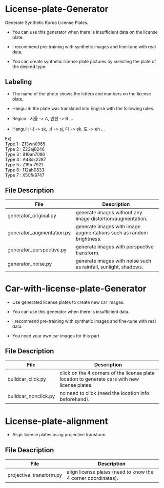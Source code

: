# License-plate-Generator

Generate Synthetic Korea License Plates.

- You can use this generator when there is insufficient data on the license plate.

- I recommend pre-training with synthetic images and fine-tune with real data.

- You can create synthetic license plate pictures by selecting the plate of the desired type.

## Labeling

- The name of the photo shows the letters and numbers on the license plate.

- Hangul in the plate was translated into English with the following rules.

- Region : 서울 -> A, 인천 -> B ... <br/>
- Hangul : 나 -> sk, 너 -> sj, 다 -> ek, 도 -> eh ... <br/>

Ex)   
Type 1 : Z13wn0965   
Type 2 : Z22aj0246   
Type 3 : B16an7086   
Type 4 : A48sk2287   
Type 5 : Z19tn7921   
Type 6 : 112ah0833   
Type 7 : X50fk9747

## File Description


|       File         |Description                                       |
|--------------------|--------------------------------------------------|
|generator_original.py           |  generate images without any image distortion/augmentation.     |
|generator_augmentation.py       |  generate images with image augmentations such as random brightness.   |
|generator_perspective.py |   generate images with perspective transform.     |
|generator_noise.py |   generate images with noise such as rainfall, sunlight, shadows.     |


# Car-with-license-plate-Generator

- Use generated license plates to create new car images.

- You can use this generator when there is insufficient data.

- I recommend pre-training with synthetic images and fine-tune with real data.

- You need your own car images for this part.


## File Description


|       File         |Description                                       |
|--------------------|--------------------------------------------------|
|buildcar_click.py           |  click on the 4 corners of the license plate location to generate cars with new license plates.     |
|buildcar_nonclick.py       |  no need to click (need the location info beforehand).   |


# License-plate-alignment

- Align license plates using projective transform

## File Description

|       File         |Description                                       |
|--------------------|--------------------------------------------------|
|projective_transform.py           |  align license plates (need to know the 4 corner coordinates).     |